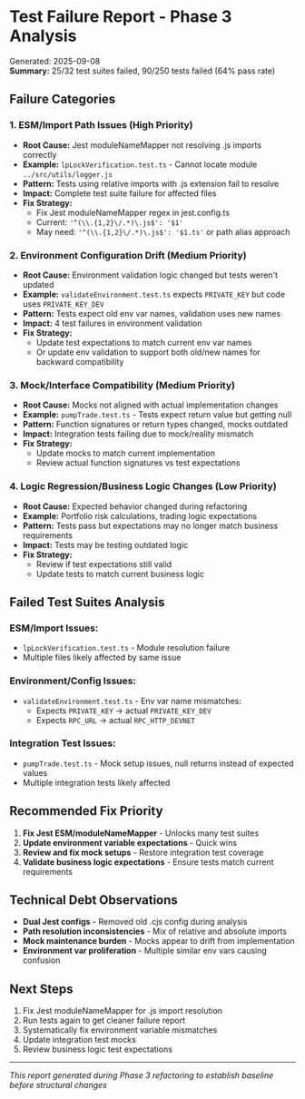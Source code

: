 # Test Failure Report - Phase 3 Analysis

Generated: 2025-09-08  
**Summary:** 25/32 test suites failed, 90/250 tests failed (64% pass rate)

## Failure Categories

### 1. **ESM/Import Path Issues** (High Priority)
- **Root Cause:** Jest moduleNameMapper not resolving .js imports correctly
- **Example:** `lpLockVerification.test.ts` - Cannot locate module `../src/utils/logger.js`
- **Pattern:** Tests using relative imports with .js extension fail to resolve
- **Impact:** Complete test suite failure for affected files
- **Fix Strategy:** 
  - Fix Jest moduleNameMapper regex in jest.config.ts
  - Current: `'^(\\.{1,2}\/.*)\.js$': '$1'`
  - May need: `'^(\\.{1,2}\/.*)\.js$': '$1.ts'` or path alias approach

### 2. **Environment Configuration Drift** (Medium Priority)
- **Root Cause:** Environment validation logic changed but tests weren't updated
- **Example:** `validateEnvironment.test.ts` expects `PRIVATE_KEY` but code uses `PRIVATE_KEY_DEV`
- **Pattern:** Tests expect old env var names, validation uses new names
- **Impact:** 4 test failures in environment validation
- **Fix Strategy:**
  - Update test expectations to match current env var names
  - Or update env validation to support both old/new names for backward compatibility

### 3. **Mock/Interface Compatibility** (Medium Priority) 
- **Root Cause:** Mocks not aligned with actual implementation changes
- **Example:** `pumpTrade.test.ts` - Tests expect return value but getting null
- **Pattern:** Function signatures or return types changed, mocks outdated
- **Impact:** Integration tests failing due to mock/reality mismatch
- **Fix Strategy:**
  - Update mocks to match current implementation
  - Review actual function signatures vs test expectations

### 4. **Logic Regression/Business Logic Changes** (Low Priority)
- **Root Cause:** Expected behavior changed during refactoring
- **Example:** Portfolio risk calculations, trading logic expectations
- **Pattern:** Tests pass but expectations may no longer match business requirements
- **Impact:** Tests may be testing outdated logic
- **Fix Strategy:**
  - Review if test expectations still valid
  - Update tests to match current business logic

## Failed Test Suites Analysis

### ESM/Import Issues:
- `lpLockVerification.test.ts` - Module resolution failure
- Multiple files likely affected by same issue

### Environment/Config Issues:
- `validateEnvironment.test.ts` - Env var name mismatches:
  - Expects `PRIVATE_KEY` → actual `PRIVATE_KEY_DEV`
  - Expects `RPC_URL` → actual `RPC_HTTP_DEVNET`

### Integration Test Issues:
- `pumpTrade.test.ts` - Mock setup issues, null returns instead of expected values
- Multiple integration tests likely affected

## Recommended Fix Priority

1. **Fix Jest ESM/moduleNameMapper** - Unlocks many test suites
2. **Update environment variable expectations** - Quick wins
3. **Review and fix mock setups** - Restore integration test coverage
4. **Validate business logic expectations** - Ensure tests match current requirements

## Technical Debt Observations

- **Dual Jest configs** - Removed old .cjs config during analysis
- **Path resolution inconsistencies** - Mix of relative and absolute imports
- **Mock maintenance burden** - Mocks appear to drift from implementation
- **Environment var proliferation** - Multiple similar env vars causing confusion

## Next Steps

1. Fix Jest moduleNameMapper for .js import resolution
2. Run tests again to get cleaner failure report
3. Systematically fix environment variable mismatches
4. Update integration test mocks
5. Review business logic test expectations

---
*This report generated during Phase 3 refactoring to establish baseline before structural changes*